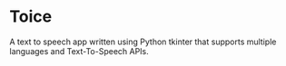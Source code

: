 # Toice
A text to speech app written using Python tkinter that supports multiple languages and Text-To-Speech APIs.
